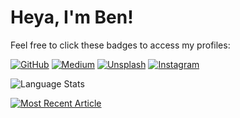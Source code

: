 # Heya, I'm Ben!

Feel free to click these badges to access my profiles:

[![GitHub](https://img.shields.io/badge/dynamic/json?logo=github&label=GitHub&labelColor=333&&suffix=+followers&color=181717&query=%24.data.totalSubs&url=https%3A%2F%2Fapi.spencerwoo.com%2Fsubstats%2F%3Fsource%3Dgithub%26queryKey%3Dbsoyka&longCache=true)](https://go.bsoyka.me/3c9fd)
[![Medium](https://img.shields.io/badge/dynamic/json?logo=medium&label=Medium&labelColor=00ab6c&suffix=+followers&color=181717&query=%24.data.totalSubs&url=https%3A%2F%2Fapi.spencerwoo.com%2Fsubstats%2F%3Fsource%3Dmedium%26queryKey%3D%2540bsoyka&longCache=true)](https://go.bsoyka.me/87d99)
[![Unsplash](https://img.shields.io/badge/dynamic/json?logo=unsplash&label=Unsplash&labelColor=000000&suffix=+followers&color=181717&query=%24.data.totalSubs&url=https%3A%2F%2Fapi.spencerwoo.com%2Fsubstats%2F%3Fsource%3Dunsplash%26queryKey%3Dbsoyka&longCache=true)](https://go.bsoyka.me/6e3e5)
[![Instagram](https://img.shields.io/badge/dynamic/json?logo=instagram&logoColor=white&label=Instagram&labelColor=e1306c&suffix=+followers&color=181717&query=%24.data.totalSubs&url=https%3A%2F%2Fapi.spencerwoo.com%2Fsubstats%2F%3Fsource%3Dinstagram%26queryKey%3Dbsoyka3&longCache=true)](https://go.bsoyka.me/c51c8)  

![Language Stats](https://bsoyka-readme-stats.vercel.app/api/top-langs/?username=bsoyka&theme=dracula&layout=compact)

[![Most Recent Article](https://github-readme-medium-recent-article.vercel.app/medium/@bsoyka/0)](https://github-readme-medium-recent-article.vercel.app/medium/@bsoyka/0)
